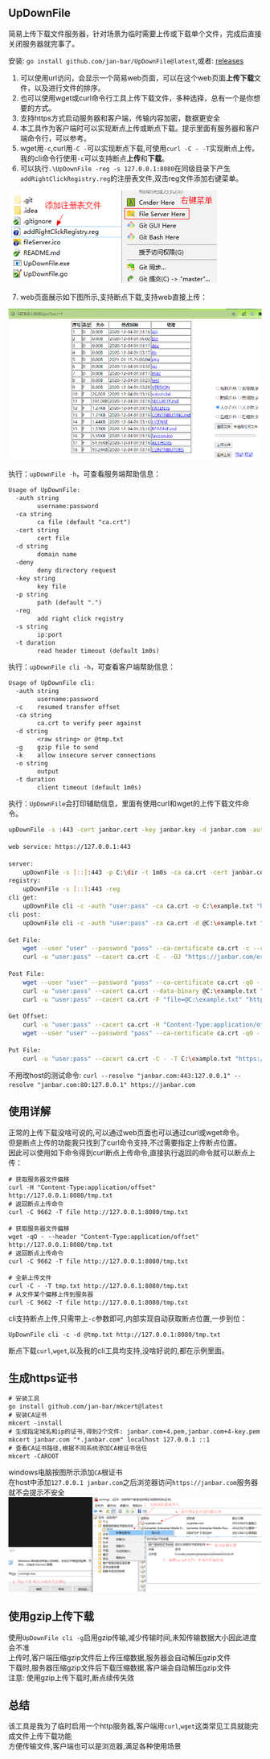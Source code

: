 ## UpDownFile
简易上传下载文件服务器，针对场景为临时需要上传或下载单个文件，完成后直接关闭服务器就完事了。

安装: `go install github.com/jan-bar/UpDownFile@latest`,或者: [releases](https://github.com/jan-bar/UpDownFile/releases)

1. 可以使用url访问，会显示一个简易web页面，可以在这个web页面**上传下载**文件，以及进行文件的排序。  
2. 也可以使用wget或curl命令行工具上传下载文件，多种选择，总有一个是你想要的方式。  
3. 支持https方式启动服务器和客户端，传输内容加密，数据更安全  
4. 本工具作为客户端时可以实现断点上传或断点下载。提示里面有服务器和客户端命令行，可以参考。  
5. wget用`-c`,curl用`-C -`可以实现断点下载,可使用`curl -C - -T`实现断点上传。我的cli命令行使用`-c`可以支持断点**上传**和**下载**。  
6. 可以执行`.\UpDownFile -reg -s 127.0.0.1:8080`在同级目录下产生`addRightClickRegistry.reg`的注册表文件,双击reg文件添加右键菜单。  

![生成右键菜单](RightClick.png)

7. web页面展示如下图所示,支持断点下载,支持web直接上传：

![展示Web页面](ShowWeb.png)

执行：`upDownFile -h`，可查看服务端帮助信息：
```shell
Usage of UpDownFile:
  -auth string
        username:password
  -ca string
        ca file (default "ca.crt")
  -cert string
        cert file
  -d string
        domain name
  -deny
        deny directory request
  -key string
        key file
  -p string
        path (default ".")
  -reg
        add right click registry
  -s string
        ip:port
  -t duration
        read header timeout (default 1m0s)
```

执行：`upDownFile cli -h`，可查看客户端帮助信息：
```shell
Usage of UpDownFile cli:
  -auth string
        username:password
  -c    resumed transfer offset
  -ca string
        ca.crt to verify peer against
  -d string
        <raw string> or @tmp.txt
  -g    gzip file to send
  -k    allow insecure server connections
  -o string
        output
  -t duration
        client timeout (default 1m0s)
```

执行：`UpDownFile`会打印辅助信息，里面有使用curl和wget的上传下载文件命令。  
```bash
upDownFile -s :443 -cert janbar.cert -key janbar.key -d janbar.com -auth "user:pass"

web service: https://127.0.0.1:443

server:
    upDownFile -s [::]:443 -p C:\dir -t 1m0s -ca ca.crt -cert janbar.cert -key janbar.key -d janbar.com
registry:
    upDownFile -s [::]:443 -reg
cli get:
    upDownFile cli -c -auth "user:pass" -ca ca.crt -o C:\example.txt "https://janbar.com/example.txt"
cli post:
    upDownFile cli -c -auth "user:pass" -ca ca.crt -d @C:\example.txt "https://janbar.com/example.txt"

Get File:
    wget --user "user" --password "pass" --ca-certificate ca.crt -c --content-disposition "https://janbar.com/example.txt"
    curl -u "user:pass" --cacert ca.crt -C - -OJ "https://janbar.com/example.txt"

Post File:
    wget --user "user" --password "pass" --ca-certificate ca.crt -qO - --post-file=C:\example.txt "https://janbar.com/example.txt"
    curl -u "user:pass" --cacert ca.crt --data-binary @C:\example.txt "https://janbar.com/example.txt"
    curl -u "user:pass" --cacert ca.crt -F "file=@C:\example.txt" "https://janbar.com/example.txt/"

Get Offset:
    curl -u "user:pass" --cacert ca.crt -H "Content-Type:application/offset" "https://janbar.com/example.txt"
    wget --user "user" --password "pass" --ca-certificate ca.crt -qO - --header "Content-Type:application/offset" "https://janbar.com/example.txt"

Put File:
    curl -u "user:pass" --cacert ca.crt -C - -T C:\example.txt "https://janbar.com/example.txt"
```

不用改host的测试命令: `curl --resolve "janbar.com:443:127.0.0.1" --resolve "janbar.com:80:127.0.0.1" https://janbar.com`

## 使用详解
正常的上传下载没啥可说的,可以通过web页面也可以通过curl或wget命令。  
但是断点上传的功能我只找到了curl命令支持,不过需要指定上传断点位置。  
因此可以使用如下命令得到curl断点上传命令,直接执行返回的命令就可以断点上传：  
```shell
# 获取服务器文件偏移
curl -H "Content-Type:application/offset" http://127.0.0.1:8080/tmp.txt
# 返回断点上传命令
curl -C 9662 -T file http://127.0.0.1:8080/tmp.txt

# 获取服务器文件偏移
wget -qO - --header "Content-Type:application/offset" http://127.0.0.1:8080/tmp.txt
# 返回断点上传命令
curl -C 9662 -T file http://127.0.0.1:8080/tmp.txt

# 全新上传文件
curl -C - -T tmp.txt http://127.0.0.1:8080/tmp.txt
# 从文件某个偏移上传到服务器
curl -C 9662 -T file http://127.0.0.1:8080/tmp.txt
```

cli支持断点上传,只需带上`-c`参数即可,内部实现自动获取断点位置,一步到位：
```shell
UpDownFile cli -c -d @tmp.txt http://127.0.0.1:8080/tmp.txt
```
断点下载`curl`,`wget`,以及我的cli工具均支持,没啥好说的,都在示例里面。

## 生成https证书
```shell
# 安装工具
go install github.com/jan-bar/mkcert@latest
# 安装CA证书
mkcert -install
# 生成指定域名和ip的证书,得到2个文件: janbar.com+4.pem,janbar.com+4-key.pem
mkcert janbar.com "*.janbar.com" localhost 127.0.0.1 ::1
# 查看CA证书路径,根据不同系统添加CA根证书信任
mkcert -CAROOT
```

windows电脑按图所示添加`CA`根证书  
在host中添加`127.0.0.1 janbar.com`之后浏览器访问`https://janbar.com`服务器就不会提示不安全  
![load_ca](load_ca.png)

## 使用gzip上传下载
使用`UpDownFile cli -g`启用gzip传输,减少传输时间,未知传输数据大小因此进度会不准  
上传时,客户端压缩gzip文件后上传压缩数据,服务器会自动解压gzip文件  
下载时,服务器压缩gzip文件后下载压缩数据,客户端会自动解压gzip文件  
注意: 使用gzip上传下载时,断点续传失效  

## 总结
该工具是我为了临时启用一个http服务器,客户端用`curl`,`wget`这类常见工具就能完成文件上传下载功能  
方便传输文件,客户端也可以是浏览器,满足各种使用场景
